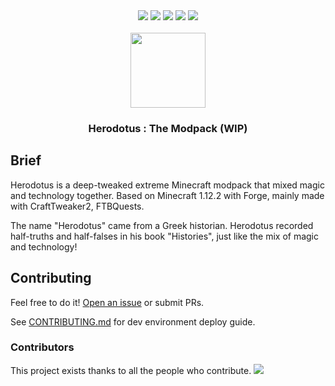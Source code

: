 <div align="center">
    <a herf="https://github.com/ProjectHDS/Herodotus/issues"> <img src="https://img.shields.io/github/issues/ProjectHDS/Herodotus?color=orange&logo=github&style=flat-square"></a>
    <a herf="https://github.com/ProjectHDS/Herodotus/network/members"> <img src="https://img.shields.io/github/forks/ProjectHDS/Herodotus?color=red&logo=github&style=flat-square"></a>
    <a herf="https://github.com/ProjectHDS/Herodotus/stargazers"> <img src="https://img.shields.io/github/stars/ProjectHDS/Herodotus?logo=github&style=flat-square"></a>
    <a herf="https://github.com/ProjectHDS/Herodotus/blob/master/LICENSE"> <img src="https://img.shields.io/github/license/ProjectHDS/Herodotus?color=green&logo=github&style=flat-square"></a>
    <a herf="https://github.com/ProjectHDS/Herodotus/actions/workflows/TestRunner.yml"> <img src="https://img.shields.io/github/workflow/status/dtolnay/inventory/CI/master?logo=github&style=flat-square""></a>
</div><br>
      
<div align="center">
    <img src="https://raw.githubusercontent.com/ProjectHDS/Herodotus/master/icon.png" width="120px">
    <h3 align="center">Herodotus : The Modpack (WIP)</h3>
</div>
      
## Brief
Herodotus is a deep-tweaked extreme Minecraft modpack that mixed magic and technology together. Based on Minecraft 1.12.2 with Forge, mainly made with CraftTweaker2, FTBQuests.

The name "Herodotus" came from a Greek historian. Herodotus recorded half-truths and half-falses in his book "Histories", just like the mix of magic and technology!


## Contributing

Feel free to do it! [Open an issue](https://github.com/ProjectHDS/Herodotus/issues/new) or submit PRs.

See [CONTRIBUTING.md](https://github.com/ProjectHDS/Herodotus/blob/master/CONTRIBUTING.md) for dev environment deploy guide.


### Contributors

This project exists thanks to all the people who contribute. 
<a href="https://github.com/ProjectHDS/Herodotus/graphs/contributors"><img src="https://contrib.rocks/image?repo=ProjectHDS/Herodotus" /></a>
